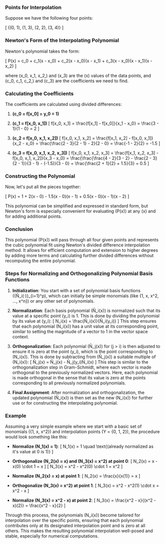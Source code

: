 ### Points for Interpolation

Suppose we have the following four points:

\[
\{(0, 1), (1, 3), (2, 2), (3, 4)\}
\]

### Newton's Form of the Interpolating Polynomial

Newton's polynomial takes the form:

\[
P(x) = c_0 + c_1(x - x_0) + c_2(x - x_0)(x - x_1) + c_3(x - x_0)(x - x_1)(x - x_2)
\]

where \(x_0, x_1, x_2,\) and \(x_3\) are the \(x\) values of the data points, and \(c_0, c_1, c_2,\) and \(c_3\) are the coefficients we need to find.

### Calculating the Coefficients

The coefficients are calculated using divided differences:

1. **\(c_0 = f[x_0] = y_0 = 1\)**

2. **\(c_1 = f[x_0, x_1]\)**
   \[
   f[x_0, x_1] = \frac{f[x_1] - f[x_0]}{x_1 - x_0} = \frac{3 - 1}{1 - 0} = 2
   \]

3. **\(c_2 = f[x_0, x_1, x_2]\)**
   \[
   f[x_0, x_1, x_2] = \frac{f[x_1, x_2] - f[x_0, x_1]}{x_2 - x_0} = \frac{\frac{2 - 3}{2 - 1} - 2}{2 - 0} = \frac{-1 - 2}{2} = -1.5
   \]

4. **\(c_3 = f[x_0, x_1, x_2, x_3]\)**
   \[
   f[x_0, x_1, x_2, x_3] = \frac{f[x_1, x_2, x_3] - f[x_0, x_1, x_2]}{x_3 - x_0} = \frac{\frac{\frac{4 - 2}{3 - 2} - \frac{2 - 3}{2 - 1}}{3 - 1} - (-1.5)}{3 - 0} = \frac{\frac{2 + 1}{2} + 1.5}{3} = 0.5
   \]

### Constructing the Polynomial

Now, let's put all the pieces together:

\[
P(x) = 1 + 2(x - 0) - 1.5(x - 0)(x - 1) + 0.5(x - 0)(x - 1)(x - 2)
\]

This polynomial can be simplified and expressed in standard form, but Newton's form is especially convenient for evaluating \(P(x)\) at any \(x\) and for adding additional points.

### Conclusion

This polynomial \(P(x)\) will pass through all four given points and represents the cubic polynomial fit using Newton's divided difference interpolation method. It allows for efficient computation and extension to higher degrees by adding more terms and calculating further divided differences without recomputing the entire polynomial.

### Steps for Normalizing and Orthogonalizing Polynomial Basis Functions

1. **Initialization**: 
   You start with a set of polynomial basis functions \(\{N̄_i(·)\}_{i=1}^p\), which can initially be simple monomials (like \{1, x, x^2, ..., x^n\}) or any other set of polynomials.

2. **Normalization**: 
   Each basis polynomial \(N̄_i(x)\) is normalized such that its value at a specific point \(y_i\) is 1. This is done by dividing the polynomial by its value at \(y_i\):
   \[
   N_i(x) = \frac{N̄_i(x)}{N̄_i(y_i)}
   \]
   This step ensures that each polynomial \(N_i(x)\) has a unit value at its corresponding point, similar to setting the magnitude of a vector to 1 in the vector space context.

3. **Orthogonalization**: 
   Each polynomial \(N̄_j(x)\) for \(j > i\) is then adjusted to ensure it is zero at the point \(y_i\), which is the point corresponding to \(N_i(x)\). This is done by subtracting from \(N̄_j(x)\) a suitable multiple of \(N_i(x)\):
   \[
   N̄_j(x) = N̄_j(x) - N̄_j(y_i)N_i(x)
   \]
   This step is similar to the orthogonalization step in Gram-Schmidt, where each vector is made orthogonal to the previously normalized vectors. Here, each polynomial is made orthogonal in the sense that its value is zero at the points corresponding to all previously normalized polynomials.

4. **Final Assignment**:
   After normalization and orthogonalization, the updated polynomial \(N̄_i(x)\) is then set as the new \(N_i(x)\) for further use or for constructing the interpolating polynomial.

### Example

Assuming a very simple example where we start with a basic set of monomials \(\{1, x, x^2\}\) and interpolation points \(Y = \{0, 1, 2\}\), the procedure would look something like this:

- **Normalize \(N_1(x) = 1\)**:
  \[
  N_1(x) = 1 \quad \text{(already normalized as it's value at 0 is 1)}
  \]

- **Orthogonalize \(N_2(x) = x\) and \(N_3(x) = x^2\) at point 0**:
  \[
  N_2(x) = x - x(0) \cdot 1 = x
  \]
  \[
  N_3(x) = x^2 - x^2(0) \cdot 1 = x^2
  \]

- **Normalize \(N_2(x) = x\) at point 1**:
  \[
  N_2(x) = \frac{x}{x(1)} = x
  \]

- **Orthogonalize \(N_3(x) = x^2\) at point 1**:
  \[
  N_3(x) = x^2 - x^2(1) \cdot x = x^2 - x
  \]

- **Normalize \(N_3(x) = x^2 - x\) at point 2**:
  \[
  N_3(x) = \frac{x^2 - x}{(x^2 - x)(2)} = \frac{x^2 - x}{2}
  \]

Through this process, the polynomials \(N_i(x)\) become tailored for interpolation over the specific points, ensuring that each polynomial contributes only at its designated interpolation point and is zero at all others. This makes the resulting polynomial interpolation well-posed and stable, especially for numerical computations.